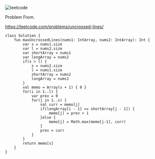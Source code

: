 ![leetcode](https://github.com/MYKIM95/LeetcodeDaily/assets/77060863/9a55b78b-1489-4dea-9658-40bd779934eb)

Problem From.

https://leetcode.com/problems/uncrossed-lines/

```
class Solution {
    fun maxUncrossedLines(nums1: IntArray, nums2: IntArray): Int {
        var s = nums1.size
        var l = nums2.size
        var shortArray = nums1
        var longArray = nums2
        if(s > l) {
            s = nums2.size
            l = nums1.size
            shortArray = nums2
            longArray = nums1
        }
        val memo = Array(s + 1) { 0 }
        for(i in 1..l) {
            var prev = 0
            for(j in 1..s) {
                val curr = memo[j]
                if(longArray[i - 1] == shortArray[j - 1]) {
                    memo[j] = prev + 1
                }else {
                    memo[j] = Math.max(memo[j-1], curr)
                }
                prev = curr
            }
        }
        return memo[s]
    }
}
```
